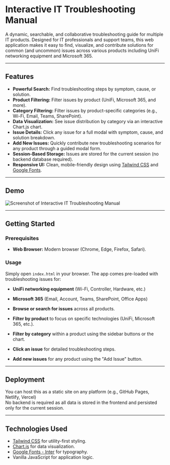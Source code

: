 # Interactive IT Troubleshooting Manual

A dynamic, searchable, and collaborative troubleshooting guide for multiple IT products. Designed for IT professionals and support teams, this web application makes it easy to find, visualize, and contribute solutions for common (and uncommon) issues across various products including UniFi networking equipment and Microsoft 365.

---

## Features

- **Powerful Search:** Find troubleshooting steps by symptom, cause, or solution.
- **Product Filtering:** Filter issues by product (UniFi, Microsoft 365, and more).
- **Category Filtering:** Filter issues by product-specific categories (e.g., Wi-Fi, Email, Teams, SharePoint).
- **Data Visualization:** See issue distribution by category via an interactive Chart.js chart.
- **Issue Details:** Click any issue for a full modal with symptom, cause, and solution breakdown.
- **Add New Issues:** Quickly contribute new troubleshooting scenarios for any product through a guided modal form.
- **Session-Based Storage:** Issues are stored for the current session (no backend database required).
- **Responsive UI:** Clean, mobile-friendly design using [Tailwind CSS](https://tailwindcss.com/) and [Google Fonts](https://fonts.google.com/specimen/Inter).

---

## Demo

![Screenshot of Interactive IT Troubleshooting Manual](screenshot.png)

---

## Getting Started

### Prerequisites

- **Web Browser:** Modern browser (Chrome, Edge, Firefox, Safari).

### Usage

Simply open `index.html` in your browser. The app comes pre-loaded with troubleshooting issues for:

- **UniFi networking equipment** (Wi-Fi, Controller, Hardware, etc.)
- **Microsoft 365** (Email, Account, Teams, SharePoint, Office Apps)

- **Browse or search for issues** across all products.
- **Filter by product** to focus on specific technologies (UniFi, Microsoft 365, etc.).
- **Filter by category** within a product using the sidebar buttons or the chart.
- **Click an issue** for detailed troubleshooting steps.
- **Add new issues** for any product using the "Add Issue" button.

---

## Deployment

You can host this as a static site on any platform (e.g., GitHub Pages, Netlify, Vercel)  
No backend is required as all data is stored in the frontend and persisted only for the current session.

---

## Technologies Used

- [Tailwind CSS](https://tailwindcss.com/) for utility-first styling.
- [Chart.js](https://www.chartjs.org/) for data visualization.
- [Google Fonts - Inter](https://fonts.google.com/specimen/Inter) for typography.
- Vanilla JavaScript for application logic.
